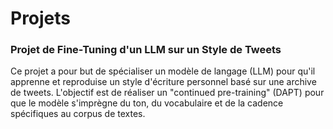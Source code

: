 # Projets

### Projet de Fine-Tuning d'un LLM sur un Style de Tweets

Ce projet a pour but de spécialiser un modèle de langage (LLM) pour qu'il apprenne et reproduise un style d'écriture personnel basé sur une archive de tweets. L'objectif est de réaliser un "continued pre-training" (DAPT) pour que le modèle s'imprègne du ton, du vocabulaire et de la cadence spécifiques au corpus de textes.

